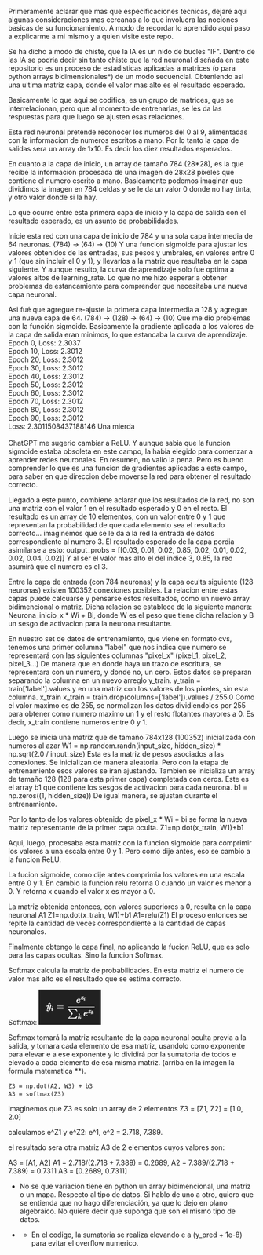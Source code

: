 Primeramente aclarar que mas que especificaciones tecnicas, dejaré aqui algunas consideraciones mas cercanas a lo que involucra las nociones basicas de su funcionamiento.
A modo de recordar lo aprendido aqui paso a explicarme a mi mismo y a quien visite este repo.

Se ha dicho a modo de chiste, que la IA es un nido de bucles "IF".
Dentro de las IA se podria decir sin tanto chiste que la red neuronal diseñada en este repositorio es un proceso de estadisticas aplicadas a matrices (o para python arrays bidimensionales*) de un modo secuencial. Obteniendo asi una ultima matriz capa, donde el valor mas alto es el resultado esperado.

Basicamente lo que aqui se codifica, es un grupo de matrices, que se interrelacionan, pero que al momento de entrenarlas, se les da las respuestas para que luego se ajusten esas relaciones.

Esta red neuronal pretende reconocer los numeros del 0 al 9, alimentadas con la informacion de numeros escritos a mano. Por lo tanto la capa de salidas sera un array de 1x10. Es decir los diez resultados esperados.

En cuanto a la capa de inicio, un array de tamaño 784 (28*28), es la que recibe la informacion procesada de una imagen de 28x28 pixeles que contiene el numero escrito a mano.
Basicamente podemos imaginar que dividimos la imagen en 784 celdas y se le da un valor 0 donde no hay tinta, y otro valor donde si la hay.

Lo que ocurre entre esta primera capa de inicio y la capa de salida con el resultado esperado, es un asunto de probabilidades.

Inicie esta red con una capa de inicio de 784 y una sola capa intermedia de 64 neuronas.
(784) -> (64) -> (10)
Y una funcion sigmoide para ajustar los valores obtenidos de las entradas, sus pesos y umbrales, en valores entre 0 y 1 (que sin incluir el 0 y 1), y llevarlos a la matriz que resultaba en la capa siguiente.
Y aunque resulto, la curva de aprendizaje solo fue optima a valores altos de learning_rate. Lo que no me hizo esperar a obtener problemas de estancamiento para comprender que necesitaba una nueva capa neuronal.

Asi fué que agregue re-ajuste la primera capa intermedia a 128 y agregue una nueva capa de 64.
(784) -> (128) -> (64) -> (10)
Que me dio problemas con la función sigmoide. Basicamente la gradiente aplicada a los valores de la capa de salida eran minimos, lo que estancaba la curva de aprendizaje.
<br/>
Epoch 0, Loss: 2.3037<br/>
Epoch 10, Loss: 2.3012<br/>
Epoch 20, Loss: 2.3012<br/>
Epoch 30, Loss: 2.3012<br/>
Epoch 40, Loss: 2.3012<br/>
Epoch 50, Loss: 2.3012<br/>
Epoch 60, Loss: 2.3012<br/>
Epoch 70, Loss: 2.3012<br/>
Epoch 80, Loss: 2.3012<br/>
Epoch 90, Loss: 2.3012<br/>
Loss: 2.3011508437188146 Una mierda<br/>
<br/>
ChatGPT me sugerio cambiar a ReLU. Y aunque sabia que la funcion sigmoide estaba obsoleta en este campo, la habia elegido para comenzar a aprender redes neuronales. En resumen, no valio la pena. Pero es bueno comprender lo que es una funcion de gradientes aplicadas a este campo, para saber en que direccion debe moverse la red para obtener el resultado correcto.

Llegado a este punto, combiene aclarar que los resultados de la red, no son una matriz con el valor 1 en el resultado esperado y 0 en el resto.
El resultado es un array de 10 elementos, con un valor entre 0 y 1 que representan la probabilidad de que cada elemento sea el resultado correcto... imaginemos que se le da a la red la entrada de datos correspondiente al numero 3. El resultado esperado de la capa pordia asimilarse a esto:
output_probs = [[0.03, 0.01, 0.02, 0.85, 0.02, 0.01, 0.02, 0.02, 0.04, 0.02]]
Y al ser el valor mas alto el del indice 3, 0.85, la red asumirá que el numero es el 3.

Entre la capa de entrada (con 784 neuronas) y la capa oculta siguiente (128 neuronas) existen 100352 conexiones posibles.
La relacion entre estas capas puede calcuarse y pensarse estos resultados, como un nuevo array bidimencional o matriz.
Dicha relacion se establece de la siguiente manera:
Neurona_inicio_x * Wi + Bi, donde W es el peso que tiene dicha relacion y B un sesgo de activacion para la neurona resultante.

En nuestro set de datos de entrenamiento, que viene en formato cvs, tenemos una primer columna "label" que nos indica que numero se representará con las siguientes columnas "pixel_x" (pixel_1, pixel_2, pixel_3...)
De manera que en donde haya un trazo de escritura, se representara con un numero, y donde no, un cero.
Estos datos se preparan separando la columna en un nuevo arreglo y_train.
y_train = train['label'].values
y en una matriz con los valores de los pixeles, sin esta columna. x_train
x_train = train.drop(columns=['label']).values / 255.0
Como el valor maximo es de 255, se normalizan los datos dividiendolos por 255 para obtener como numero maximo un 1 y el resto flotantes mayores a 0. Es decir, x_train contiene numeros entre 0 y 1.

Luego se inicia una matriz que de tamaño 784x128 (100352) inicializada con numeros al azar
W1 = np.random.randn(input_size, hidden_size) * np.sqrt(2.0 / input_size)
Esta es la matriz de pesos asociados a las conexiones. Se inicializan de manera aleatoria. Pero con la etapa de entrenamiento esos valores se iran ajustando.
Tambien se inicializa un array de tamaño 128 (128 para esta primer capa) completada con ceros. Este es el array b1 que contiene los sesgos de activacion para cada neurona.
b1 = np.zeros((1, hidden_size))
De igual manera, se ajustan durante el entrenamiento.

Por lo tanto de los valores obtenido de pixel_x * Wi + bi se forma la nueva matriz representante de la primer capa oculta.
Z1=np.dot(x_train, W1)+b1

Aqui, luego, procesaba esta matriz con la funcion sigmoide para comprimir los valores a una escala entre 0 y 1. Pero como dije antes, eso se cambio a la funcion ReLU.

La fucion sigmoide, como dije antes comprimia los valores en una escala entre 0 y 1. En cambio la funcion relu retorna 0 cuando un valor es menor a 0. Y retorna x cuando el valor x es mayor a 0.

La matriz obtenida entonces, con valores superiores a 0, resulta en la capa neuronal A1
    Z1=np.dot(x_train, W1)+b1
    A1=relu(Z1)
El proceso entonces se repite la cantidad de veces correspondiente a la cantidad de capas neuronales.

Finalmente obtengo la capa final, no aplicando la fucion ReLU, que es solo para las capas ocultas. Sino la funcion Softmax.

Softmax calcula la matriz de probabilidades. En esta matriz el numero de valor mas alto es el resultado que se estima correcto.

Softmax: ![alt text](/miscellaneous/image.png)

Softmax tomará la matriz resultante de la capa neuronal oculta previa a la salida, y tomara cada elemento de esa matriz, usandolo como exponente para elevar e a ese exponente y lo dividirá por la sumatoria de todos e elevado a cada elemento de esa misma matriz. (arriba en la imagen la formula matematica **).

    Z3 = np.dot(A2, W3) + b3
    A3 = softmax(Z3)

imaginemos que Z3 es solo un array de 2 elementos Z3 = [Z1, Z2] = [1.0, 2.0]

calculamos e^Z1 y e^Z2: e^1, e^2 = 2.718, 7.389.

el resultado sera otra matriz A3 de 2 elementos cuyos valores son:

A3 = [A1, A2]
A1 = 2.718/(2.718 + 7.389) = 0.2689, A2 = 7.389/(2.718 + 7.389) = 0.7311
A3 = [0.2689, 0.7311]

* No se que variacion tiene en python un array bidimencional, una matriz o un mapa. Respecto al tipo de datos. Si hablo de uno a otro, quiero que se entienda que no hago diferenciación, ya que lo dejo en plano algebraico. No quiere decir que suponga que son el mismo tipo de datos.

* * En el codigo, la sumatoria se realiza elevando e a (y_pred + 1e-8) para evitar el overflow numerico.
